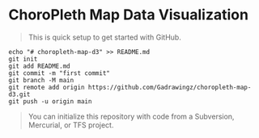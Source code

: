 # ChoroPleth Map Data Visualization

>This is quick setup to get started with GitHub.

```git
echo "# choropleth-map-d3" >> README.md
git init
git add README.md
git commit -m "first commit"
git branch -M main
git remote add origin https://github.com/Gadrawingz/choropleth-map-d3.git
git push -u origin main
```

>You can initialize this repository with code from a Subversion, Mercurial, or TFS project.